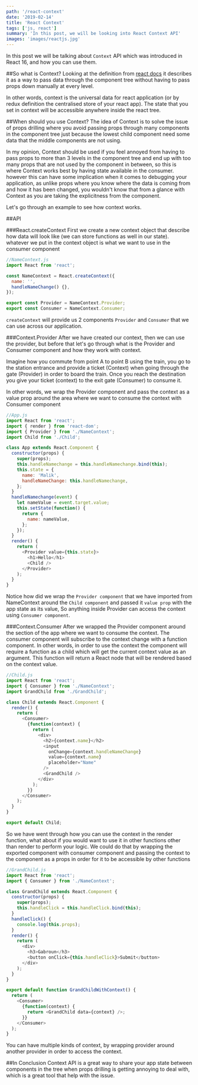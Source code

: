 ```yaml
---
path: '/react-context'
date: '2019-02-14'
title: 'React Context'
tags: ['js, react']
summary: 'In this post, we will be looking into React Context API'
images: 'images/reactjs.jpg'
---
```


In this post we will be talking about `Context` API which was introduced in React 16, and how you can use them.

##So what is Context?
Looking at the definition from [react docs](https://reactjs.org/docs/context.html#reactcreatecontext) it describes it as a way to pass data through the component tree without having to pass props down manually at every level.

In other words, context is the universal data for react application (or by redux definition the centralised store of your react app). The state that you set in context will be accessible anywhere inside the react tree.

##When should you use Context?
The idea of Context is to solve the issue of props drilling where you avoid passing props through many components in the component tree just because the lowest child component need some data that the middle components are not using.

In my opinion, Context should be used if you feel annoyed from having to pass props to more than 3 levels in the component tree and end up with too many props that are not used by the component in between, so this is where Context works best by having state available in the consumer. however this can have some implication when it comes to debugging your application, as unlike props where you know where the data is coming from and how it has been changed, you wouldn't know that from a glance with Context as you are taking the explicitness from the component.

Let's go through an example to see how context works.

##API

###React.createContext
First we create a new context object that describe how data will look like (we can store functions as well in our state).
whatever we put in the context object is what we want to use in the consumer component

```javascript
//NameContext.js
import React from 'react';

const NameContext = React.createContext({
  name: '',
  handleNameChange() {},
});

export const Provider = NameContext.Provider;
export const Consumer = NameContext.Consumer;
```

`createContext` will provide us 2 components `Provider` and `Consumer` that we can use across our application.

###Context.Provider
After we have created our context, then we can use the provider, but before that let's go through what is the Provider and Consumer component and how they work with context.

Imagine how you commute from point A to point B using the train, you go to the station entrance and provide a ticket (Context) when going through the gate (Provider) in order to board the train. Once you reach the destination you give your ticket (context) to the exit gate (Consumer) to consume it.

In other words, we wrap the Provider component and pass the context as a value prop around the area where we want to consume the context with Consumer component

```javascript
//App.js
import React from 'react';
import { render } from 'react-dom';
import { Provider } from './NameContext';
import Child from './Child';

class App extends React.Component {
  constructor(props) {
    super(props);
    this.handleNamechange = this.handleNamechange.bind(this);
    this.state = {
      name: 'Malik',
      handleNameChange: this.handleNamechange,
    };
  }
  handleNamechange(event) {
    let nameValue = event.target.value;
    this.setState(function() {
      return {
        name: nameValue,
      };
    });
  }
  render() {
    return (
      <Provider value={this.state}>
        <h1>Hello</h1>
        <Child />
      </Provider>
    );
  }
}
```

Notice how did we wrap the `Provider component` that we have imported from NameContext around the `Child component` and passed it `value prop` with the app state as its value, So anything inside Provider can access the context using `Consumer component`.

###Context.Consumer
After we wrapped the Provider component around the section of the app where we want to consume the context. The consumer component will subscribe to the context change with a function component. In other words, in order to use the context the component will require a function as a child which will get the current context value as an argument. This function will return a React node that will be rendered based on the context value.

```javascript
//Child.js
import React from 'react';
import { Consumer } from './NameContext';
import GrandChild from './GrandChild';

class Child extends React.Component {
  render() {
    return (
      <Consumer>
        {function(context) {
          return (
            <div>
              <h2>{context.name}</h2>
              <input
                onChange={context.handleNameChange}
                value={context.name}
                placeholder="Name"
              />
              <GrandChild />
            </div>
          );
        }}
      </Consumer>
    );
  }
}

export default Child;
```

So we have went through how you can use the context in the render function, what about if you would want to use it in other functions other than render to perform your logic. We could do that by wrapping the exported component with consumer component and passing the context to the component as a props in order for it to be accessible by other functions

```javascript
//GrandChild.js
import React from 'react';
import { Consumer } from './NameContext';

class GrandChild extends React.Component {
  constructor(props) {
    super(props);
    this.handleClick = this.handleClick.bind(this);
  }
  handleClick() {
    console.log(this.props);
  }
  render() {
    return (
      <div>
        <h3>Gabroun</h3>
        <button onClick={this.handleClick}>Submit</button>
      </div>
    );
  }
}

export default function GrandChildWithContext() {
  return (
    <Consumer>
      {function(context) {
        return <GrandChild data={context} />;
      }}
    </Consumer>
  );
}
```

You can have multiple kinds of context, by wrapping provider around another provider in order to access the context.

##In Conclusion
Context API is a great way to share your app state between components in the tree when props drilling is getting annoying to deal with, which is a great tool that help with the issue.
